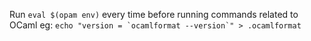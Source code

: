 Run 
```eval $(opam env)``` 
every time before running commands related to OCaml eg:
```echo "version = `ocamlformat --version`" > .ocamlformat```